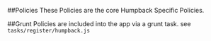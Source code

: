 ##Policies
These Policies are the core Humpback Specific Policies.

##Grunt
Policies are included into the app via a grunt task. see `tasks/register/humpback.js`